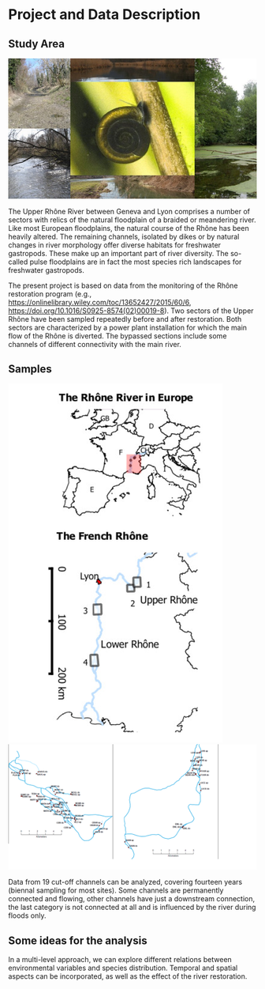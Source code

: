 # Project and Data Description

## Study Area

![](Lones2.jpg)

The Upper Rhône River between Geneva and Lyon comprises a number of sectors with relics of the natural floodplain of a braided or meandering river. Like most European floodplains, the natural course of the Rhône has been heavily altered. The remaining channels, isolated by dikes or by natural changes in river morphology offer diverse habitats for freshwater gastropods. These make up an important part of river diversity. The so-called pulse floodplains are in fact the most species rich landscapes for freshwater gastropods. 

The present project is based on data from the monitoring of the Rhône restoration program (e.g., https://onlinelibrary.wiley.com/toc/13652427/2015/60/6, https://doi.org/10.1016/S0925-8574(02)00019-8). Two sectors of the Upper Rhône have been sampled repeatedly before and after restoration. Both sectors are characterized by a power plant installation for which the main flow of the Rhône is diverted. The bypassed sections include some channels of different connectivity with the main river. 

## Samples
![](rhone.png)
![](map.png)

Data from 19 cut-off channels can be analyzed, covering fourteen years (biennal sampling for most sites). Some channels are permanently connected and flowing, other channels have just a downstream connection, the last category is not connected at all and is influenced by the river during floods only. 

## Some ideas for the analysis

In a multi-level approach, we can explore different relations between environmental variables and species distribution. Temporal and spatial aspects can be incorporated, as well as the effect of the river restoration.  
